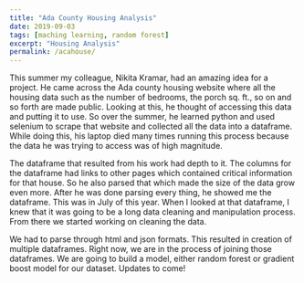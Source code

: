 ```yaml
---
title: "Ada County Housing Analysis"
date: 2019-09-03
tags: [maching learning, random forest]
excerpt: "Housing Analysis"
permalink: /acahouse/
---
```


This summer my colleague, Nikita Kramar, had an amazing idea for a project. He came
across the Ada county housing website where all the housing data such as the number
of bedrooms, the porch sq. ft., so on and so forth are made public. Looking at this, he
thought of accessing this data and putting it to use. So over the summer, he learned python and 
used selenium to scrape that website and collected all the data into a dataframe. While doing this,
his laptop died many times running this process because the data he was trying to access was of high 
magnitude. 

The dataframe that resulted from his work had depth to it. The columns for the dataframe had links to 
other pages which contained critical information for that house. So he also parsed that which made the 
size of the data grow even more. After he was done parsing every thing, he showed me the dataframe. This was 
in July of this year. When I looked at that dataframe, I knew that it was going to be a long data cleaning and 
manipulation process. From there we started working on cleaning the data. 

We had to parse through html and json formats. This resulted in creation of multiple dataframes. Right now, 
we are in the process of joining those dataframes. We are going to build a model, either random forest or gradient boost
model for our dataset. Updates to come!